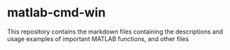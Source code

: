 # matlab-cmd-win
This repository contains the markdown files containing the descriptions and usage examples of important MATLAB functions, and other files
